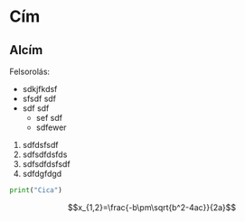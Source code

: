 # Cím

## Alcím

Felsorolás:
- sdkjfkdsf
- sfsdf sdf
- sdf sdf 
    - sef sdf
    - sdfewer

1. sdfdsfsdf
1. sdfsdfdsfds
1. sdfsdfdsfsdf
1. sdfdgfdgd

```python
print("Cica")

```

$$x_{1,2}=\frac{-b\pm\sqrt{b^2-4ac}}{2a}$$